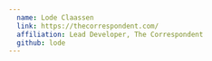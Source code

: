 ```yaml
---
  name: Lode Claassen
  link: https://thecorrespondent.com/
  affiliation: Lead Developer, The Correspondent
  github: lode
---
```


